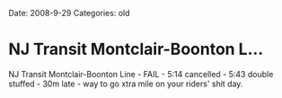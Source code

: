Date: 2008-9-29
Categories: old

# NJ Transit Montclair-Boonton L...

NJ Transit Montclair-Boonton Line - FAIL - 5:14 cancelled - 5:43 double stuffed - 30m late - way to go xtra mile on your riders' shit day.
